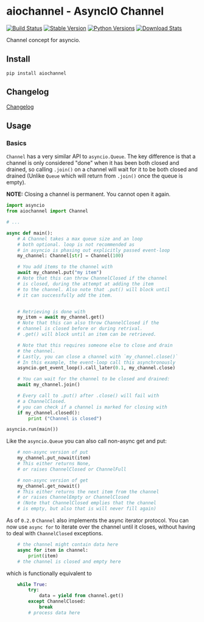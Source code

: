 # aiochannel - AsyncIO Channel

[![Build Status](https://github.com/tudborg/aiochannel/actions/workflows/test.yml/badge.svg)][Build Status]
[![Stable Version](https://img.shields.io/pypi/v/aiochannel?label=stable)][PyPI Releases]
[![Python Versions](https://img.shields.io/pypi/pyversions/aiochannel)][PyPI]
[![Download Stats](https://img.shields.io/pypi/dm/aiochannel)](https://pypistats.org/packages/aiochannel)

Channel concept for asyncio.


## Install

```
pip install aiochannel
```

## Changelog

[Changelog]

## Usage

### Basics

`Channel` has a very similar API to `asyncio.Queue`.
The key difference is that a channel is only considered
"done" when it has been both closed and drained, so calling `.join()`
on a channel will wait for it to be both closed and drained (Unlike
`Queue` which will return from `.join()` once the queue is empty).

**NOTE:** Closing a channel is permanent. You cannot open it again.

```python
import asyncio
from aiochannel import Channel

# ...

async def main():
    # A Channel takes a max queue size and an loop
    # both optional. loop is not recommended as
    # in asyncio is phasing out explicitly passed event-loop
    my_channel: Channel[str] = Channel(100)

    # You add items to the channel with
    await my_channel.put("my item")
    # Note that this can throw ChannelClosed if the channel
    # is closed, during the attempt at adding the item
    # to the channel. Also note that .put() will block until
    # it can successfully add the item.


    # Retrieving is done with
    my_item = await my_channel.get()
    # Note that this can also throw ChannelClosed if the
    # channel is closed before or during retrival.
    # .get() will block until an item can be retrieved.

    # Note that this requires someone else to close and drain
    # the channel.
    # Lastly, you can close a channel with `my_channel.close()`
    # In this example, the event-loop call this asynchronously
    asyncio.get_event_loop().call_later(0.1, my_channel.close)

    # You can wait for the channel to be closed and drained:
    await my_channel.join()

    # Every call to .put() after .close() will fail with
    # a ChannelClosed.
    # you can check if a channel is marked for closing with
    if my_channel.closed():
        print ("Channel is closed")

asyncio.run(main())
```

Like the `asyncio.Queue` you can also call non-async get and put:

<!--pytest.mark.skip-->

```python
    # non-async version of put
    my_channel.put_nowait(item)
    # This either returns None,
    # or raises ChannelClosed or ChannelFull

    # non-async version of get
    my_channel.get_nowait()
    # This either returns the next item from the channel
    # or raises ChannelEmpty or ChannelClosed
    # (Note that ChannelClosed emplies that the channel
    # is empty, but also that is will never fill again)
```

As of `0.2.0` `Channel` also implements the async iterator protocol.
You can now use `async for` to iterate over the channel until it
closes, without having to deal with `ChannelClosed` exceptions.

<!--pytest.mark.skip-->

```python
    # the channel might contain data here
    async for item in channel:
        print(item)
    # the channel is closed and empty here
```

which is functionally equivalent to

<!--pytest.mark.skip-->

```python
    while True:
        try:
            data = yield from channel.get()
        except ChannelClosed:
            break
        # process data here
```

  [PyPI]: https://pypi.org/project/aiochannel
  [PyPI Releases]: https://pypi.org/project/aiochannel/#history
  [Github]: https://github.com/tudborg/aiochannel
  [Changelog]: https://github.com/tudborg/aiochannel/blob/master/CHANGELOG.md
  [Issue Tracker]: https://github.com/tudborg/aiochannel/issues
  [Build Status]: https://github.com/tudborg/aiochannel/actions/workflows/test.yml
